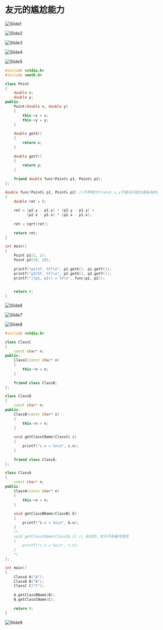 # 友元的尴尬能力



![Slide1](28.友元的尴尬能力.assets/Slide1-1632579536112.PNG)



![Slide2](28.友元的尴尬能力.assets/Slide2.PNG)



![Slide3](28.友元的尴尬能力.assets/Slide3.PNG)



![Slide4](28.友元的尴尬能力.assets/Slide4.PNG)



![Slide5](28.友元的尴尬能力.assets/Slide5.PNG)

```cpp
#include <stdio.h>
#include <math.h>

class Point
{
    double x;
    double y;
public:
    Point(double x, double y)
    {
        this->x = x;
        this->y = y;
    }
    
    double getX()
    {
        return x;
    }
    
    double getY()
    {
        return y;
    }
       
    friend double func(Point& p1, Point& p2);
};

double func(Point& p1, Point& p2) //不声明为friend，x,y不能访问因为是私有的成员变量
{
    double ret = 0;
    
    ret = (p2.y - p1.y) * (p2.y - p1.y) +
          (p2.x - p1.x) * (p2.x - p1.x);
          
    ret = sqrt(ret);
    
    return ret;
}

int main()
{
    Point p1(1, 2);
    Point p2(10, 20);
    
    printf("p1(%f, %f)\n", p1.getX(), p1.getY());
    printf("p2(%f, %f)\n", p2.getX(), p2.getY());
    printf("|(p1, p2)| = %f\n", func(p1, p2));
    
    
    return 0;
}

```

![Slide6](28.友元的尴尬能力.assets/Slide6.PNG)



![Slide7](28.友元的尴尬能力.assets/Slide7.PNG)



![Slide8](28.友元的尴尬能力.assets/Slide8.PNG)

```cpp
#include <stdio.h>

class ClassC
{
    const char* n;
public:
    ClassC(const char* n)
    {
        this->n = n;
    }
    
    friend class ClassB;
};

class ClassB
{
    const char* n;
public:
    ClassB(const char* n)
    {
        this->n = n;
    }
    
    void getClassCName(ClassC& c)
    {
        printf("c.n = %s\n", c.n);
    }
    
    friend class ClassA;
};

class ClassA
{
    const char* n;
public:
    ClassA(const char* n)
    {
        this->n = n;
    }
    
    void getClassBName(ClassB& b)
    {
        printf("b.n = %s\n", b.n);
    }
    /*
    void getClassCName(ClassC& c) // 非法的，友元不具备传递性
    {
        printf("c.n = %s\n", c.n);
    }
    */
};

int main()
{
    ClassA A("A");
    ClassB B("B");
    ClassC C("C");
    
    A.getClassBName(B);
    B.getClassCName(C);
    
    return 0;
}

```

![Slide9](28.友元的尴尬能力.assets/Slide9.PNG)